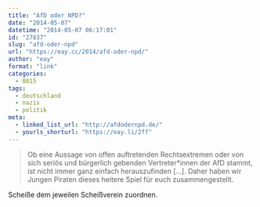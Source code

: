 ```yaml
---
title: "AfD oder NPD?"
date: "2014-05-07"
datetime: "2014-05-07 06:17:01"
id: "27837"
slug: "afd-oder-npd"
url: "https://eay.cc/2014/afd-oder-npd/"
author: "eay"
format: "link"
categories:
  - 0815
tags:
  - deutschland
  - nazis
  - politik
meta:
  - linked_list_url: "http://afdodernpd.de/"
  - yourls_shorturl: "https://eay.li/2ff"
---
```


> Ob eine Aussage von offen auftretenden Rechtsextremen oder von sich seriös und bürgerlich gebenden Vertreter\*innen der AfD stammt, ist nicht immer ganz einfach herauszufinden \[...\]. Daher haben wir Jungen Piraten dieses heitere Spiel für euch zusammengestellt.

Scheiße dem jeweilen Scheißverein zuordnen.
